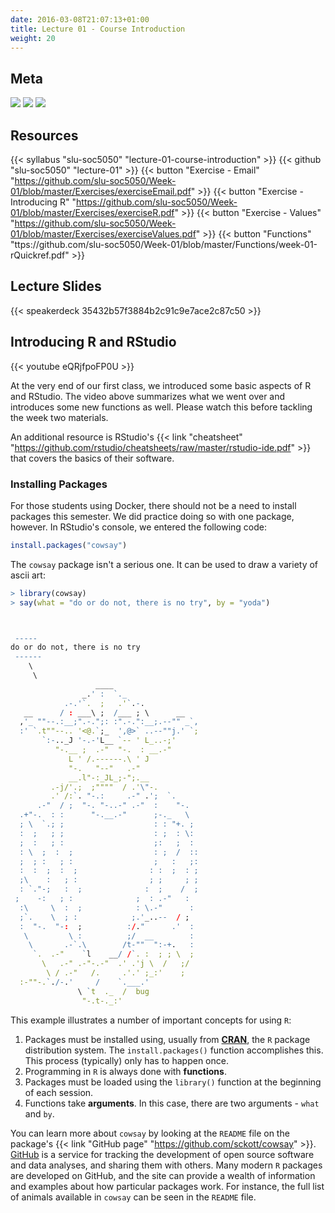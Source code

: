 ```yaml
---
date: 2016-03-08T21:07:13+01:00
title: Lecture 01 - Course Introduction
weight: 20
---
```


## Meta
![](https://img.shields.io/badge/semester-fall%202018-yellow.svg) ![](https://img.shields.io/badge/release-draft-red.svg) [![](https://img.shields.io/badge/last%20update-2018--05--04-brightgreen.svg)](https://github.com/slu-soc5050/lecture-01/blob/master/NEWS_SITE.md)

## Resources

{{< syllabus "slu-soc5050" "lecture-01-course-introduction" >}}
{{< github "slu-soc5050" "lecture-01" >}}
{{< button "Exercise - Email" "https://github.com/slu-soc5050/Week-01/blob/master/Exercises/exerciseEmail.pdf" >}}
{{< button "Exercise - Introducing R" "https://github.com/slu-soc5050/Week-01/blob/master/Exercises/exerciseR.pdf" >}}
{{< button "Exercise - Values" "https://github.com/slu-soc5050/Week-01/blob/master/Exercises/exerciseValues.pdf" >}}
{{< button "Functions" "ttps://github.com/slu-soc5050/Week-01/blob/master/Functions/week-01-rQuickref.pdf" >}}

## Lecture Slides
<p> </p>
{{< speakerdeck 35432b57f3884b2c91c9e7ace2c87c50 >}}

## Introducing R and RStudio
<p> </p>
{{< youtube eQRjfpoFP0U >}}

At the very end of our first class, we introduced some basic aspects of R and RStudio. The video above summarizes what we went over and introduces some new functions as well. Please watch this before tackling the week two materials.

An additional resource is RStudio's {{< link "cheatsheet" "https://github.com/rstudio/cheatsheets/raw/master/rstudio-ide.pdf" >}} that covers the basics of their software.

### Installing Packages

For those students using Docker, there should not be a need to install packages this semester. We did practice doing so with one package, however. In RStudio's console, we entered the following code:

```r
install.packages("cowsay")
```

The `cowsay` package isn't a serious one. It can be used to draw a variety of ascii art:

```r
> library(cowsay)
> say(what = "do or do not, there is no try", by = "yoda")



 ----- 
do or do not, there is no try 
 ------ 
    \   
     \
                   ____
                _.' :  `._
            .-.'`.  ;   .'`.-.
   __      / : ___\ ;  /___ ; \      __
  ,'_ ""--.:__;".-.";: :".-.":__;.--"" _`,
  :' `.t""--.. '<@.`;_  ',@>` ..--""j.' `;
       `:-.._J '-.-'L__ `-- ' L_..-;'
          "-.__ ;  .-"  "-.  : __.-"
             L ' /.------.\ ' J
             "-.   "--"   .-"
             __.l"-:_JL_;-";.__
         .-j/'.;  ;""""  / .'\"-.
         .' /:`. "-.:     .-" .';  `.
      .-"  / ;  "-. "-..-" .-"  :    "-.
  .+"-.  : :      "-.__.-"      ;-._   \
  ; \  `.; ;                    : : "+. ;
  :  ;   ; ;                    : ;  : \:
  ;  :   ; :                    ;:   ;  :
  : \  ;  :  ;                  : ;  /  ::
  ;  ; :   ; :                  ;   :   ;:
  :  :  ;  :  ;                : :  ;  : ;
  ;\    :   ; :                ; ;     ; ;
  : `."-;   :  ;              :  ;    /  ;
 ;    -:   ; :              ;  : .-"   :
  :\     \  :  ;            : \.-"      :
  ;`.    \  ; :            ;.'_..--  / ;
  :  "-.  "-:  ;          :/."      .'  :
   \         \ :          ;/  __        :
    \       .-`.\        /t-""  ":-+.   :
     `.  .-"    `l    __/ /`. :  ; ; \  ;
       \   .-" .-"-.-"  .' .'j \  /   ;/
        \ / .-"   /.     .'.' ;_:'    ;
  :-""-.`./-.'     /    `.___.'
               \ `t  ._  /  bug
                "-.t-._:'
```

This example illustrates a number of important concepts for using `R`:

1. Packages must be installed using, usually from [**CRAN**](https://cran.r-project.org), the `R` package distribution system. The `install.packages()` function accomplishes this. This process (typically) only has to happen once.
2. Programming in `R` is always done with **functions**.
3. Packages must be loaded using the `library()` function at the beginning of each session.
4. Functions take **arguments**. In this case, there are two arguments - `what` and `by`.

You can learn more about `cowsay` by looking at the `README` file on the package's {{< link "GitHub page" "https://github.com/sckott/cowsay" >}}. [GitHub](https://github.com) is a service for tracking the development of open source software and data analyses, and sharing them with others. Many modern `R` packages are developed on GitHub, and the site can provide a wealth of information and examples about how particular packages work. For instance, the full list of animals available in `cowsay` can be seen in the `README` file.

